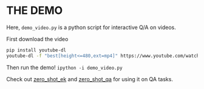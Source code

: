 # THE DEMO

Here, `demo_video.py` is a python script for interactive Q/A on videos.

First download the video
```bash
pip install youtube-dl
youtube-dl -f "best[height<=480,ext=mp4]" https://www.youtube.com/watch?v=pmjPjZZRhNQ -o "%(id)s.%(ext)s"
```
Then run the demo! `ipython -i demo_video.py`

Check out [zero_shot_ek](zero_shot_ek)  and [zero_shot_qa](zero_shot_qa) for using it on QA tasks.